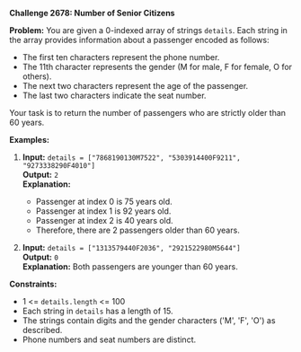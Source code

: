 **Challenge 2678: Number of Senior Citizens**

**Problem:**
You are given a 0-indexed array of strings `details`. Each string in the array provides information about a passenger encoded as follows:
- The first ten characters represent the phone number.
- The 11th character represents the gender (M for male, F for female, O for others).
- The next two characters represent the age of the passenger.
- The last two characters indicate the seat number.

Your task is to return the number of passengers who are strictly older than 60 years.

**Examples:**

1. **Input:** `details = ["7868190130M7522", "5303914400F9211", "9273338290F4010"]`  
   **Output:** `2`  
   **Explanation:** 
   - Passenger at index 0 is 75 years old.
   - Passenger at index 1 is 92 years old.
   - Passenger at index 2 is 40 years old.
   - Therefore, there are 2 passengers older than 60 years.

2. **Input:** `details = ["1313579440F2036", "2921522980M5644"]`  
   **Output:** `0`  
   **Explanation:** Both passengers are younger than 60 years.

**Constraints:**

- 1 <= `details.length` <= 100
- Each string in `details` has a length of 15.
- The strings contain digits and the gender characters ('M', 'F', 'O') as described.
- Phone numbers and seat numbers are distinct.
